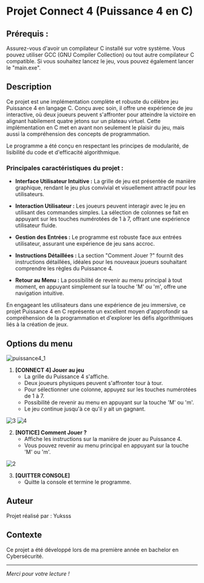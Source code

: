 # Projet Connect 4 (Puissance 4 en C)

## Prérequis : 

Assurez-vous d'avoir un compilateur C installé sur votre système. Vous pouvez utiliser GCC (GNU Compiler Collection) ou tout autre compilateur C compatible. Si vous souhaitez lancez le jeu, vous pouvez également lancer le "main.exe".

## Description

Ce projet est une implémentation complète et robuste du célèbre jeu Puissance 4 en langage C. Conçu avec soin, il offre une expérience de jeu interactive, où deux joueurs peuvent s'affronter pour atteindre la victoire en alignant habilement quatre jetons sur un plateau virtuel. Cette implémentation en C met en avant non seulement le plaisir du jeu, mais aussi la compréhension des concepts de programmation.

Le programme a été conçu en respectant les principes de modularité, de lisibilité du code et d'efficacité algorithmique.

### Principales caractéristiques du projet :

- **Interface Utilisateur Intuitive :** La grille de jeu est présentée de manière graphique, rendant le jeu plus convivial et visuellement attractif pour les utilisateurs.

- **Interaction Utilisateur :** Les joueurs peuvent interagir avec le jeu en utilisant des commandes simples. La sélection de colonnes se fait en appuyant sur les touches numérotées de 1 à 7, offrant une expérience utilisateur fluide.

- **Gestion des Entrées :** Le programme est robuste face aux entrées utilisateur, assurant une expérience de jeu sans accroc.

- **Instructions Détaillées :** La section "Comment Jouer ?" fournit des instructions détaillées, idéales pour les nouveaux joueurs souhaitant comprendre les règles du Puissance 4.

- **Retour au Menu :** La possibilité de revenir au menu principal à tout moment, en appuyant simplement sur la touche 'M' ou 'm', offre une navigation intuitive.

En engageant les utilisateurs dans une expérience de jeu immersive, ce projet Puissance 4 en C représente un excellent moyen d'approfondir sa compréhension de la programmation et d'explorer les défis algorithmiques liés à la création de jeux.

## Options du menu
![puissance4_1](https://github.com/Yukssssss/Puissance-4/assets/115793657/897fe913-9fba-475a-9cd1-eb8abce7cc4a)



1. **[CONNECT 4] Jouer au jeu**
   - La grille du Puissance 4 s'affiche.
   - Deux joueurs physiques peuvent s'affronter tour à tour.
   - Pour sélectionner une colonne, appuyez sur les touches numérotées de 1 à 7.
   - Possibilité de revenir au menu en appuyant sur la touche 'M' ou 'm'.
   - Le jeu continue jusqu'à ce qu'il y ait un gagnant.

![3](https://github.com/Yukssssss/Puissance-4/assets/115793657/ec8a0330-2440-4844-bb39-de2ac98d2add)
![4](https://github.com/Yukssssss/Puissance-4/assets/115793657/561d4fdf-ffc5-426b-b205-7fee9c15b015)


2. **[NOTICE] Comment Jouer ?**
   - Affiche les instructions sur la manière de jouer au Puissance 4.
   - Vous pouvez revenir au menu principal en appuyant sur la touche 'M' ou 'm'.

![2](https://github.com/Yukssssss/Puissance-4/assets/115793657/55e1533f-2f27-4b1c-ad79-1684327fb574)

3. **[QUITTER CONSOLE]**
   - Quitte la console et termine le programme.


## Auteur

Projet réalisé par : Yuksss

## Contexte

Ce projet a été développé lors de ma première année en bachelor en Cybersécurité.

---

*Merci pour votre lecture !*
